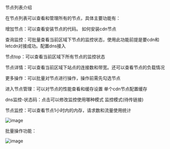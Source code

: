 节点列表介绍

在节点列表可以查看和管理所有的节点，具体主要功能有：

增加节点：可以查看安装节点的代码。 如何安装cdn节点

查询监控：可批量查看当前区域下节点的监控状态，使用此功能前提是要cdn和letcdn对接成功。配置dns接入

节点top：可以查看当前区域下所有节点的监控状态

节点详情：可以查看当前区域下站点的连接数和带宽。还可以查看节点的负载情况

更多操作：可以批量对节点进行操作，操作前需先勾选节点

进入节点管理：可以对节点的性能查看和缓存设置 单个cdn节点配置缓存

dns监控-状态码：点击可以修改监控使用哪种模式 监控模式(待传链接)

节点监控：可以查看节点1小时内的内存，请求数和流量使用统计

![image](https://user-images.githubusercontent.com/90588289/133734174-6915c7ba-f341-43e2-bef2-aab681799470.png)

批量操作功能：

![image](https://user-images.githubusercontent.com/90588289/133734195-b6b47478-1135-47b8-befe-c7934c1da49d.png)
